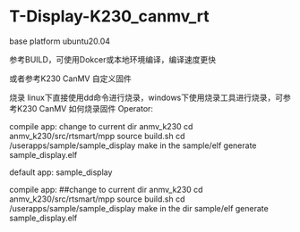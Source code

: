 # T-Display-K230_canmv_rt

base platform
      ubuntu20.04

参考BUILD，可使用Dokcer或本地环境编译，编译速度更快

或者参考K230 CanMV 自定义固件

烧录
linux下直接使用dd命令进行烧录，windows下使用烧录工具进行烧录，可参考K230 CanMV 如何烧录固件
Operator:

compile app:
change to current dir anmv_k230
cd anmv_k230/src/rtsmart/mpp
source build.sh
cd /userapps/sample/sample_display
make
in the sample/elf generate   sample_display.elf

default app: sample_display


compile app: 
##change to current dir anmv_k230
cd anmv_k230/src/rtsmart/mpp
source build.sh 
cd /userapps/sample/sample_display
make
in the dir  sample/elf 
generate sample_display.elf
      

